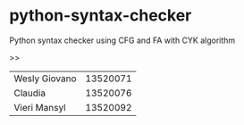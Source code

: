 # python-syntax-checker

Python syntax checker using CFG and FA with CYK algorithm

<table>
<tr>><td>Wesly Giovano</td><td>13520071</td></tr>
<tr>><td>Claudia</td><td>13520076</td></tr>
<tr><td>Vieri Mansyl</td><td>13520092</td></tr>
</table>